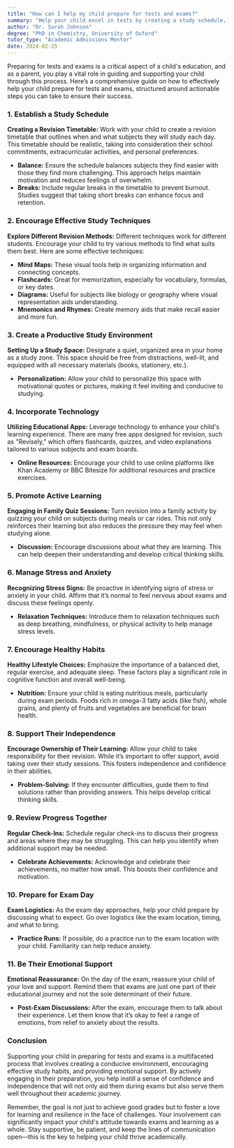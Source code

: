 ```yaml
---
title: "How can I help my child prepare for tests and exams?"
summary: "Help your child excel in tests by creating a study schedule, providing support, and encouraging effective study habits for exam success."
author: "Dr. Sarah Johnson"
degree: "PhD in Chemistry, University of Oxford"
tutor_type: "Academic Admissions Mentor"
date: 2024-02-25
---
```


Preparing for tests and exams is a critical aspect of a child's education, and as a parent, you play a vital role in guiding and supporting your child through this process. Here’s a comprehensive guide on how to effectively help your child prepare for tests and exams, structured around actionable steps you can take to ensure their success.

### 1. Establish a Study Schedule

**Creating a Revision Timetable:** Work with your child to create a revision timetable that outlines when and what subjects they will study each day. This timetable should be realistic, taking into consideration their school commitments, extracurricular activities, and personal preferences.

- **Balance:** Ensure the schedule balances subjects they find easier with those they find more challenging. This approach helps maintain motivation and reduces feelings of overwhelm.
- **Breaks:** Include regular breaks in the timetable to prevent burnout. Studies suggest that taking short breaks can enhance focus and retention.

### 2. Encourage Effective Study Techniques

**Explore Different Revision Methods:** Different techniques work for different students. Encourage your child to try various methods to find what suits them best. Here are some effective techniques:

- **Mind Maps:** These visual tools help in organizing information and connecting concepts.
- **Flashcards:** Great for memorization, especially for vocabulary, formulas, or key dates.
- **Diagrams:** Useful for subjects like biology or geography where visual representation aids understanding.
- **Mnemonics and Rhymes:** Create memory aids that make recall easier and more fun.

### 3. Create a Productive Study Environment

**Setting Up a Study Space:** Designate a quiet, organized area in your home as a study zone. This space should be free from distractions, well-lit, and equipped with all necessary materials (books, stationery, etc.).

- **Personalization:** Allow your child to personalize this space with motivational quotes or pictures, making it feel inviting and conducive to studying.

### 4. Incorporate Technology

**Utilizing Educational Apps:** Leverage technology to enhance your child's learning experience. There are many free apps designed for revision, such as "Revisely," which offers flashcards, quizzes, and video explanations tailored to various subjects and exam boards.

- **Online Resources:** Encourage your child to use online platforms like Khan Academy or BBC Bitesize for additional resources and practice exercises.

### 5. Promote Active Learning

**Engaging in Family Quiz Sessions:** Turn revision into a family activity by quizzing your child on subjects during meals or car rides. This not only reinforces their learning but also reduces the pressure they may feel when studying alone.

- **Discussion:** Encourage discussions about what they are learning. This can help deepen their understanding and develop critical thinking skills.

### 6. Manage Stress and Anxiety

**Recognizing Stress Signs:** Be proactive in identifying signs of stress or anxiety in your child. Affirm that it’s normal to feel nervous about exams and discuss these feelings openly.

- **Relaxation Techniques:** Introduce them to relaxation techniques such as deep breathing, mindfulness, or physical activity to help manage stress levels.

### 7. Encourage Healthy Habits

**Healthy Lifestyle Choices:** Emphasize the importance of a balanced diet, regular exercise, and adequate sleep. These factors play a significant role in cognitive function and overall well-being.

- **Nutrition:** Ensure your child is eating nutritious meals, particularly during exam periods. Foods rich in omega-3 fatty acids (like fish), whole grains, and plenty of fruits and vegetables are beneficial for brain health.

### 8. Support Their Independence

**Encourage Ownership of Their Learning:** Allow your child to take responsibility for their revision. While it’s important to offer support, avoid taking over their study sessions. This fosters independence and confidence in their abilities.

- **Problem-Solving:** If they encounter difficulties, guide them to find solutions rather than providing answers. This helps develop critical thinking skills.

### 9. Review Progress Together

**Regular Check-Ins:** Schedule regular check-ins to discuss their progress and areas where they may be struggling. This can help you identify when additional support may be needed.

- **Celebrate Achievements:** Acknowledge and celebrate their achievements, no matter how small. This boosts their confidence and motivation.

### 10. Prepare for Exam Day

**Exam Logistics:** As the exam day approaches, help your child prepare by discussing what to expect. Go over logistics like the exam location, timing, and what to bring.

- **Practice Runs:** If possible, do a practice run to the exam location with your child. Familiarity can help reduce anxiety.

### 11. Be Their Emotional Support

**Emotional Reassurance:** On the day of the exam, reassure your child of your love and support. Remind them that exams are just one part of their educational journey and not the sole determinant of their future.

- **Post-Exam Discussions:** After the exam, encourage them to talk about their experience. Let them know that it’s okay to feel a range of emotions, from relief to anxiety about the results.

### Conclusion

Supporting your child in preparing for tests and exams is a multifaceted process that involves creating a conducive environment, encouraging effective study habits, and providing emotional support. By actively engaging in their preparation, you help instill a sense of confidence and independence that will not only aid them during exams but also serve them well throughout their academic journey.

Remember, the goal is not just to achieve good grades but to foster a love for learning and resilience in the face of challenges. Your involvement can significantly impact your child's attitude towards exams and learning as a whole. Stay supportive, be patient, and keep the lines of communication open—this is the key to helping your child thrive academically.
    